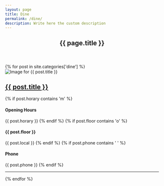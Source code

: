 ```yaml
---
layout: page
title: Dine
permalink: /dine/
description: Write here the custom description
---
```

<section role="content" class="list-bussines dine">
  <div class="row">
  	<div class="col sm-12">
  		<header class="page-header">
  		  <h1 class="title">{{ page.title }}</h1>
  		</header>
  	</div>
  </div>
  <div class="row">
    {% for post in site.categories['dine'] %}
    <article class="col md-6">
      <div class="row">
        <div class="col md-6">
          <img class="avatar" src="{{ site.baseurl }}{{ post.avatar }}" alt="Image for {{ post.title }}">
        </div>
        <div class="col md-6">
          <h2><a href="{{ site.baseurl }}{{ post.url }}">{{ post.title }}</a></h2>
          {% if post.horary contains 'm' %}
          <h4>Opening Hours</h4>
          <span>{{ post.horary }}</span>
          {% endif %}
          {% if post.floor contains 'o' %}
          <h4>{{ post.floor }}</h4>
          <span>{{ post.local }}</span>
          {% endif %}
          {% if post.phone contains ' ' %}
          <h4>Phone</h4>
          <span>{{ post.phone }}</span>
          {% endif %}
        </div>
      </div>
      <hr>
    </article>
    {% endfor %}
  </div>

</section>
